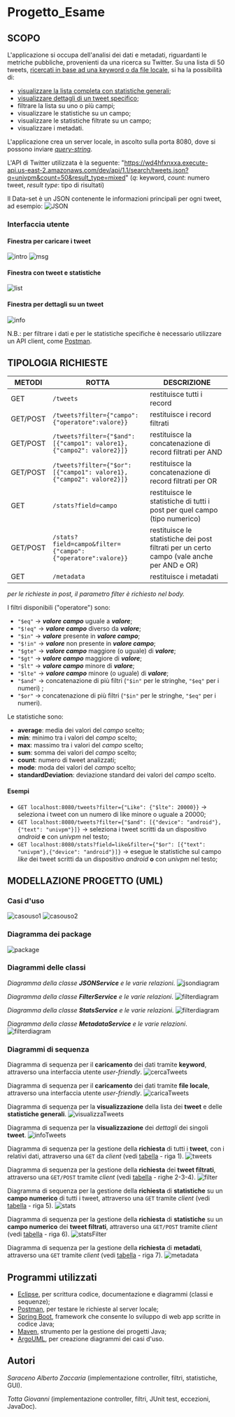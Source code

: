 # Progetto_Esame
## SCOPO
L'applicazione si occupa dell'analisi dei dati e metadati, riguardanti le metriche pubbliche, provenienti da una ricerca su Twitter. 
Su una lista di 50 tweets, [ricercati in base ad una keyword o da file locale](#finestra-per-caricare-i-tweet), si ha la possibilità di:
- [visualizzare la lista completa con statistiche generali](#finestra-con-tweet-e-statistiche);
- [visualizzare dettagli di un tweet specifico](#finestra-per-dettagli-su-un-tweet);
- filtrare la lista su uno o più campi;
- visualizzare le statistiche su un campo;
- visualizzare le statistiche filtrate su un campo;
- visualizzare i metadati.

L'applicazione crea un server locale, in ascolto sulla porta 8080, dove si possono inviare [*query-string*](#tipologia-richieste). 

L'API di Twitter utilizzata è la seguente: 
"https://wd4hfxnxxa.execute-api.us-east-2.amazonaws.com/dev/api/1.1/search/tweets.json?q=univpm&count=50&result_type=mixed" (*q*: keyword, *count*: numero tweet, *result type*: tipo di risultati)

Il Data-set è un JSON contenente le informazioni principali per ogni tweet, ad esempio:
![JSON](https://github.com/tottagiovanni/Progetto_Esame/blob/master/Progetto_Esame/images/json.PNG)

### Interfaccia utente
#### Finestra per caricare i tweet
![intro](https://github.com/tottagiovanni/Progetto_Esame/blob/master/Progetto_Esame/images/IntroWindow.png)
![msg](https://github.com/tottagiovanni/Progetto_Esame/blob/master/Progetto_Esame/images/MessageDialog.png)
#### Finestra con tweet e statistiche
![list](https://github.com/tottagiovanni/Progetto_Esame/blob/master/Progetto_Esame/images/TweetsWindow.png)
#### Finestra per dettagli su un tweet
![info](https://github.com/tottagiovanni/Progetto_Esame/blob/master/Progetto_Esame/images/InfoWindow.png)

N.B.: per filtrare i dati e per le statistiche specifiche è necessario utilizzare un API client, come [Postman](#programmi-utilizzati).

## TIPOLOGIA RICHIESTE
|METODI|ROTTA   |DESCRIZIONE| 
|------|--------|-----------|
|GET   |`/tweets` |restituisce tutti i record|
|GET/POST   |`/tweets?filter={"campo":{"operatore":valore}}` | restituisce i record filtrati|
|GET/POST   |`/tweets?filter={"$and": [{"campo1": valore1},{"campo2": valore2}]}`|restituisce la concatenazione di record filtrati per AND|
|GET/POST   |`/tweets?filter={"$or": [{"campo1": valore1},{"campo2": valore2}]}`|restituisce la concatenazione di record filtrati per OR|
|GET   |`/stats?field=campo`|restituisce le statistiche di tutti i post per quel campo (tipo numerico)|
|GET/POST   |`/stats?field=campo&filter={"campo":{"operatore":valore}}`|restituisce le statistiche dei post filtrati per un certo campo (vale anche per AND e OR)|
|GET   |`/metadata`|restituisce i metadati|

*per le richieste in post, il parametro filter è richiesto nel body.*

I filtri disponibili ("operatore") sono:
- `"$eq"` &rarr; _**valore campo**_ uguale a _**valore**_;
- `"$!eq"` &rarr; _**valore campo**_ diverso da _**valore**_;
- `"$in"` &rarr; _**valore**_ presente in _**valore campo**_;
- `"$!in"` &rarr; _**valore**_ non presente in _**valore campo**_;
- `"$gte"` &rarr; _**valore campo**_ maggiore (o uguale) di _**valore**_;
- `"$gt"` &rarr; _**valore campo**_ maggiore di _**valore**_;
- `"$lt"` &rarr; _**valore campo**_ minore di _**valore**_;
- `"$lte"` &rarr; _**valore campo**_ minore (o uguale) di _**valore**_;
- `"$and"` &rarr; concatenazione di più filtri (`"$in"` per le stringhe, `"$eq"` per i numeri) ;
- `"$or"` &rarr; concatenazione di più filtri (`"$in"` per le stringhe, `"$eq"` per i numeri).

Le statistiche sono:
- **average**: media dei valori del *campo* scelto;
- **min**: minimo tra i valori del *campo* scelto;
- **max**: massimo tra i valori del *campo* scelto;
- **sum**: somma dei valori del *campo* scelto;
- **count**: numero di tweet analizzati;
- **mode**: moda dei valori del *campo* scelto;
- **standardDeviation**: deviazione standard dei valori del *campo* scelto.

#### Esempi
- `GET localhost:8080/tweets?filter={"Like": {"$lte": 20000}}` &rarr; seleziona i tweet con un numero di like minore o uguale a 20000;
- `GET localhost:8080/tweets?filter={"$and": [{"device": "android"}, {"text": "univpm"}]}` &rarr; seleziona i tweet scritti da un dispositivo *android* **e** con *univpm* nel testo;
- `GET localhost:8080/stats?field=like&filter={"$or": [{"text": "univpm"},{"device": "android"}]}` &rarr; esegue le statistiche sul campo *like* dei tweet scritti da un dispositivo *android* **o** con *univpm* nel testo;

## MODELLAZIONE PROGETTO (UML)
### Casi d'uso
![casouso1](https://github.com/tottagiovanni/Progetto_Esame/blob/master/Progetto_Esame/images/usecase1-1.png)
![casouso2](https://github.com/tottagiovanni/Progetto_Esame/blob/master/Progetto_Esame/images/usecase2-1.png)

### Diagramma dei package
![package](https://github.com/tottagiovanni/Progetto_Esame/blob/master/Progetto_Esame/images/package_diagramm.jpeg)

### Diagrammi delle classi 
*Diagramma della classe **JSONService** e le varie relazioni*.
![jsondiagram](https://github.com/tottagiovanni/Progetto_Esame/blob/master/Progetto_Esame/images/class_diagram_JSON.jpg)

*Diagramma della classe **FilterService** e le varie relazioni*.
![filterdiagram](https://github.com/tottagiovanni/Progetto_Esame/blob/master/Progetto_Esame/images/class_diagram_filter.jpeg)

*Diagramma della classe **StatsService** e le varie relazioni*.
![filterdiagram](https://github.com/tottagiovanni/Progetto_Esame/blob/master/Progetto_Esame/images/class_diagram_stats.jpeg)

*Diagramma della classe **MetadataService** e le varie relazioni*.
![filterdiagram](https://github.com/tottagiovanni/Progetto_Esame/blob/master/Progetto_Esame/images/class_diagram_metadata.jpg)

### Diagrammi di sequenza
Diagramma di sequenza per il **caricamento** dei dati tramite **keyword**, attraverso una interfaccia utente *user-friendly*.
![cercaTweets](https://github.com/tottagiovanni/Progetto_Esame/blob/master/Progetto_Esame/images/sequence_search.png)

Diagramma di sequenza per il **caricamento** dei dati tramite **file locale**, attraverso una interfaccia utente *user-friendly*.
![caricaTweets](https://github.com/tottagiovanni/Progetto_Esame/blob/master/Progetto_Esame/images/sequence_load.png)

Diagramma di sequenza per la **visualizzazione** della lista dei **tweet** e delle **statistiche generali**.
![visualizzaTweets](https://github.com/tottagiovanni/Progetto_Esame/blob/master/Progetto_Esame/images/sequence_view.png)

Diagramma di sequenza per la **visualizzazione** dei *dettagli* dei singoli **tweet**.
![infoTweets](https://github.com/tottagiovanni/Progetto_Esame/blob/master/Progetto_Esame/images/sequence_info.png)

Diagramma di sequenza per la gestione della **richiesta** di tutti i **tweet**, con i relativi dati, attraverso una `GET` da *client* (vedi [tabella](#tipologia-richieste) - riga 1).
![tweets](https://github.com/tottagiovanni/Progetto_Esame/blob/master/Progetto_Esame/images/sequence_TWEETS.png)

Diagramma di sequenza per la gestione della **richiesta** dei **tweet filtrati**, attraverso una `GET/POST` tramite *client* (vedi [tabella](#tipologia-richieste) - righe 2-3-4).
![filter](https://github.com/tottagiovanni/Progetto_Esame/blob/master/Progetto_Esame/images/sequence_FILTER.png)

Diagramma di sequenza per la gestione della **richiesta** di **statistiche** su un **campo numerico** di tutti i tweet, attraverso una `GET` tramite *client* (vedi [tabella](#tipologia-richieste) - riga 5).
![stats](https://github.com/tottagiovanni/Progetto_Esame/blob/master/Progetto_Esame/images/sequence_stats.png)

Diagramma di sequenza per la gestione della **richiesta** di **statistiche** su un **campo numerico** dei **tweet filtrati**, attraverso una `GET/POST` tramite *client* (vedi [tabella](#tipologia-richieste) - riga 6).
![statsFilter](https://github.com/tottagiovanni/Progetto_Esame/blob/master/Progetto_Esame/images/sequence_statsFilter.png)

Diagramma di sequenza per la gestione della **richiesta** di **metadati**, attraverso una `GET` tramite *client* (vedi [tabella](#tipologia-richieste) - riga 7). 
![metadata](https://github.com/tottagiovanni/Progetto_Esame/blob/master/Progetto_Esame/images/sequence_metadata.png)

## Programmi utilizzati
- [Eclipse](https://www.eclipse.org), per scrittura codice, documentazione e diagrammi (classi e sequenze);
- [Postman](https://www.postman.com), per testare le richieste al server locale;
- [Spring Boot](https://spring.io/projects/spring-boot), framework che consente lo sviluppo di web app scritte in codice Java;
- [Maven](https://maven.apache.org), strumento per la gestione dei progetti Java;
- [ArgoUML](https://en.wikipedia.org/wiki/ArgoUML), per creazione diagrammi dei casi d'uso.

## Autori
*Saraceno Alberto Zaccaria* (implementazione controller, filtri, statistiche, GUI).

*Totta Giovanni* (implementazione controller, filtri, JUnit test, eccezioni, JavaDoc).




 

